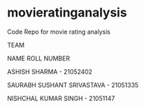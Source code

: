 # movieratinganalysis
Code Repo for movie rating analysis
 
TEAM

NAME                                      ROLL NUMBER

ASHISH SHARMA                -             21052402

SAURABH SUSHANT SRIVASTAVA       -         21051335

NISHCHAL KUMAR SINGH              -        21051147

